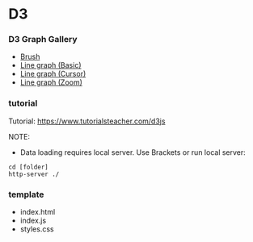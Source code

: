# D3 

### D3 Graph Gallery

- [Brush](https://www.d3-graph-gallery.com/graph/interactivity_brush.html)
- [Line graph (Basic)](https://www.d3-graph-gallery.com/graph/line_basic.html)
- [Line graph (Cursor)](https://www.d3-graph-gallery.com/graph/line_cursor.html)
- [Line graph (Zoom)](https://www.d3-graph-gallery.com/graph/line_brushZoom.html)

### tutorial

Tutorial: https://www.tutorialsteacher.com/d3js       

NOTE:
- Data loading requires local server. Use Brackets or run local server: 
```
cd [folder]
http-server ./
```

### template

- index.html
- index.js
- styles.css